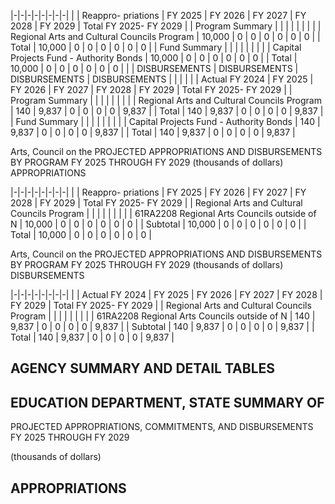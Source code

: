 |-|-|-|-|-|-|-|-|
| | Reappro-  priations | FY 2025 | FY 2026 | FY 2027 | FY 2028 | FY 2029 | Total FY 2025- FY 2029 |
| Program Summary | | | | | | | |
| Regional Arts and Cultural Councils Program | 10,000 | 0 | 0 | 0 | 0 | 0 | 0 |
| Total | 10,000 | 0 | 0 | 0 | 0 | 0 | 0 |
| Fund Summary | | | | | | | |
| Capital Projects Fund - Authority Bonds | 10,000 | 0 | 0 | 0 | 0 | 0 | 0 |
| Total | 10,000 | 0 | 0 | 0 | 0 | 0 | 0 |
| | DISBURSEMENTS | DISBURSEMENTS | DISBURSEMENTS | DISBURSEMENTS | | | |
| | Actual FY 2024 | FY 2025 | FY 2026 | FY 2027 | FY 2028 | FY 2029 | Total FY 2025- FY 2029 |
| Program Summary | | | | | | | |
| Regional Arts and Cultural Councils Program | 140 | 9,837 | 0 | 0 | 0 | 0 | 9,837 |
| Total | 140 | 9,837 | 0 | 0 | 0 | 0 | 9,837 |
| Fund Summary | | | | | | | |
| Capital Projects Fund - Authority Bonds | 140 | 9,837 | 0 | 0 | 0 | 0 | 9,837 |
| Total | 140 | 9,837 | 0 | 0 | 0 | 0 | 9,837 |

Arts, Council on the PROJECTED APPROPRIATIONS AND DISBURSEMENTS BY PROGRAM FY 2025 THROUGH FY 2029 (thousands of dollars) APPROPRIATIONS

|-|-|-|-|-|-|-|-|
| | Reappro-  priations | FY 2025 | FY 2026 | FY 2027 | FY 2028 | FY 2029 | Total FY 2025- FY 2029 |
| Regional Arts and Cultural Councils Program | | | | | | | |
| 61RA2208 Regional Arts Councils outside of N | 10,000 | 0 | 0 | 0 | 0 | 0 | 0 |
| Subtotal | 10,000 | 0 | 0 | 0 | 0 | 0 | 0 |
| Total | 10,000 | 0 | 0 | 0 | 0 | 0 | 0 |

Arts, Council on the PROJECTED APPROPRIATIONS AND DISBURSEMENTS BY PROGRAM FY 2025 THROUGH FY 2029 (thousands of dollars) DISBURSEMENTS

|-|-|-|-|-|-|-|-|
| | Actual FY 2024 | FY 2025 | FY 2026 | FY 2027 | FY 2028 | FY 2029 | Total FY 2025- FY 2029 |
| Regional Arts and Cultural Councils Program | | | | | | | |
| 61RA2208 Regional Arts Councils outside of N | 140 | 9,837 | 0 | 0 | 0 | 0 | 9,837 |
| Subtotal | 140 | 9,837 | 0 | 0 | 0 | 0 | 9,837 |
| Total | 140 | 9,837 | 0 | 0 | 0 | 0 | 9,837 |

## **AGENCY SUMMARY AND DETAIL TABLES**

## **EDUCATION DEPARTMENT, STATE SUMMARY OF**

PROJECTED APPROPRIATIONS, COMMITMENTS, AND DISBURSEMENTS FY 2025 THROUGH FY 2029

(thousands of dollars)

## **APPROPRIATIONS**